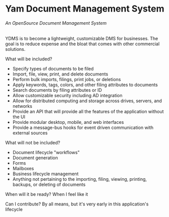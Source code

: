 # Yam Document Management System
###### An OpenSource Document Management System

YDMS is to become a lightweight, customizable DMS for businesses. The goal is to reduce expense and the bloat that comes with other commercial solutions.

What will be included?
* Specify types of documents to be filed
* Import, file, view, print, and delete documents
* Perform bulk imports, filings, print jobs, or deletions
* Apply keywords, tags, colors, and other filing attributes to documents
* Search documents by filing attributes or ID
* Allow customizable security including AD integration
* Allow for distributed computing and storage across drives, servers, and networks
* Provide an API that will provide all the features of the application without the UI
* Provide modular desktop, mobile, and web interfaces
* Provide a message-bus hooks for event driven communication with external sources

What will not be included?
* Document lifecycle "workflows"
* Document generation
* Forms
* Mailboxes
* Business lifecycle management
* Anything not pertaining to the importing, filing, viewing, printing, backups, or deleting of documents

When will it be ready?
When I feel like it

Can I contribute?
By all means, but it's very early in this application's lifecycle
